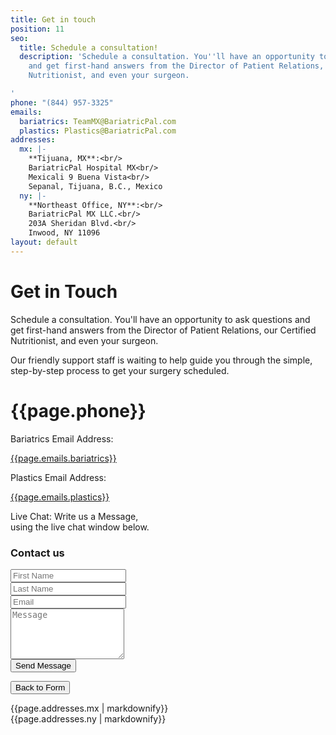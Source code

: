 ```yaml
---
title: Get in touch
position: 11
seo:
  title: Schedule a consultation!
  description: 'Schedule a consultation. You''ll have an opportunity to ask questions
    and get first-hand answers from the Director of Patient Relations, our Certified
    Nutritionist, and even your surgeon.

'
phone: "(844) 957-3325"
emails:
  bariatrics: TeamMX@BariatricPal.com
  plastics: Plastics@BariatricPal.com
addresses:
  mx: |-
    **Tijuana, MX**:<br/>
    BariatricPal Hospital MX<br/>
    Mexicali 9 Buena Vista<br/>
    Sepanal, Tijuana, B.C., Mexico
  ny: |-
    **Northeast Office, NY**:<br/>
    BariatricPal MX LLC.<br/>
    203A Sheridan Blvd.<br/>
    Inwood, NY 11096
layout: default
---
```


<div class='wrap'>
  <div class='section u-py6 u-bt1'>
    <div class='section-row'>
      <div class='section-chunk u-size1of2 u-px4 u-sm-size10of12 u-xs-sizeFull u-xs-p2'>
        <h1 class='u-mt0'>
          <strong>Get in Touch</strong>
        </h1>
        <p class='t3'>
          Schedule a consultation. You'll have an opportunity to ask questions and get first-hand answers from the Director of Patient Relations, our Certified Nutritionist, and even your surgeon.
        </p>
        <p class='note note--primary'>
          Our friendly support staff is waiting to help guide you through the simple, step-by-step process to get your surgery scheduled.
        </p>
      </div>
      <div class='section-chunk u-size1of2 u-px4 u-py2 u-sm-sizeFull u-xs-p2'>
        <div class='box u-p2 u-mt4 u-mb1'>
          <div class='box-icon'>
            <span class='icon icon--phone u-left'></span>
          </div>
          <div class='box-content'>
            <h1 class='u-m0 u-sm-pt1'>
              {{page.phone}}
            </h1>
          </div>
        </div>
        <div class='box u-p2 u-mb1'>
          <div class='box-icon'>
            <span class='icon icon--envelope u-left'></span>
          </div>
          <div class='box-content'>
            <p class='u-m0'>Bariatrics Email Address:</p>
            <a href="mailto:{{page.emails.bariatrics}}" target="_blank">
              {{page.emails.bariatrics}}
            </a>
          </div>
        </div>
        <div class='box u-p2 u-mb1'>
          <div class='box-icon'>
            <span class='icon icon--envelope u-left'></span>
          </div>
          <div class='box-content'>
            <p class='u-m0'>Plastics Email Address:</p>
            <a href="mailto:{{page.emails.plastics}}" target="_blank">
              {{page.emails.plastics}}
            </a>
          </div>
        </div>
        <div class='box u-p2'>
          <div class='box-icon'>
            <span class='icon icon--chat'></span>
          </div>
          <div class='box-content'>
            <p class='u-m0'>
              Live Chat: Write us a Message,<br/>
              using the live chat window below.
            </p>
          </div>
        </div>
      </div>
    </div>
  </div>
</div>

<div class='section'>
  <div class='section-hero' data-cover='get-in-touch'>
    <div class='section-heroWrap'>
      <div class='section-heroBox section-heroBox--primary u-right'>
        <h3 class='u-mt0'>
          Contact us
        </h3>
        <form id='contact' class='form form--dark'>
          <div class='form-field'>
            <input class='form-input' type='text' name='FirstName' placeholder='First Name' required>
          </div>
          <div class='form-field'>
            <input class='form-input' type='text' name='LastName' placeholder='Last Name' required>
          </div>
          <div class='form-field'>
            <input class='form-input' type='email' name='Email' placeholder='Email' required>
          </div>
          <div class='form-field'>
            <textarea class='form-input' name='Message' placeholder='Message' rows='5' required></textarea>
          </div>
          <div class='form-field'>
            <button class='form-button' type="submit">Send Message</button>
          </div>
          <div id='contact-response' class='u-hidden'>
            <p class='u-mt0 js-message'></p>
            <button id='contact-reset' class='form-button'>
              Back to Form
            </button>
          </div>
        </form>
      </div>
    </div>
  </div>
</div>

<div class='wrap'>
  <div class='section u-py6 u-bt1'>
    <div class='section-row'>
      <div class='section-chunk u-size1of2 u-px4 u-sm-sizeFull u-sm-px2'>
        <div class='box u-p2'>
          <div class='box-icon'>
            <span class='icon icon--envelope'></span>
          </div>
          <div class='box-content'>
            {{page.addresses.mx | markdownify}}
          </div>
        </div>
      </div>
      <div class='section-chunk u-size1of2 u-px4 u-sm-sizeFull u-sm-px2 u-sm-mt1'>
        <div class='box u-p2'>
          <div class='box-icon'>
            <span class='icon icon--envelope'></span>
          </div>
          <div class='box-content'>
            {{page.addresses.ny | markdownify}}
          </div>
        </div>
      </div>
    </div>
  </div>
</div>
